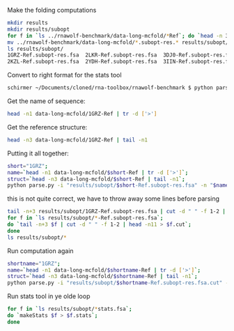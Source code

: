 Make the folding computations
```bash
mkdir results
mkdir results/subopt
for f in `ls ../rnawolf-benchmark/data-long-mcfold/*Ref`; do `head -n 3 $f | RNAsubopt > $f.subopt-res.fsa`; done
mv ../rnawolf-benchmark/data-long-mcfold/*.subopt-res.* results/subopt/
ls results/subopt/
1GRZ-Ref.subopt-res.fsa  2LKR-Ref.subopt-res.fsa  3DJ0-Ref.subopt-res.fsa  3IYQ-Ref.subopt-res.fsa  3SD1-Ref.subopt-res.fsa  4ERJ-Ref.subopt-res.fsa
2KZL-Ref.subopt-res.fsa  2YDH-Ref.subopt-res.fsa  3IIN-Ref.subopt-res.fsa  3IZD-Ref.subopt-res.fsa  4DS6-Ref.subopt-res.fsa
```

Convert to right format for the stats tool
```bash
schirmer ~/Documents/cloned/rna-toolbox/rnawolf-benchmark $ python parse.py -i "folding-result.fsa" -n "name of sequence" -o "folding-result-formatted-for-stats.fsa" -s "reference-structure-in-dotbracket"
```

Get the name of sequence:
```bash
head -n1 data-long-mcfold/1GRZ-Ref | tr -d ['>']
```
Get the reference structure:
```bash
head -n3 data-long-mcfold/1GRZ-Ref | tail -n1
```
Putting it all together:
```bash
short="1GRZ"; 
name=`head -n1 data-long-mcfold/$short-Ref | tr -d ['>']`; 
struct=`head -n3 data-long-mcfold/$short-Ref | tail -n1`; 
python parse.py -i "results/subopt/$short-Ref.subopt-res.fsa" -n "$name" -o "results/subopt/$short-Ref.subopt-res-for-stats.fsa" -s "$struct"
```
this is not quite correct, we have to throw away some lines before parsing
```bash
tail -n+3 results/subopt/1GRZ-Ref.subopt-res.fsa | cut -d " " -f 1-2 | head -n11
for f in `ls results/subopt/*-Ref.subopt-res.fsa`; 
do `tail -n+3 $f | cut -d " " -f 1-2 | head -n11 > $f.cut`; 
done
ls results/subopt/*
```
Run computation again
```bash
shortname="1GRZ"; 
name=`head -n1 data-long-mcfold/$shortname-Ref | tr -d ['>']`; 
struct=`head -n3 data-long-mcfold/$shortname-Ref | tail -n1`; 
python parse.py -i "results/subopt/$shortname-Ref.subopt-res.fsa.cut" -n "$name" -s "$struct" -o "results/subopt/$shortname-Ref.subopt-res-for-stats.fsa" 
```

Run stats tool in ye olde loop
```bash
for f in `ls results/subopt/*stats.fsa`; 
do `makeStats $f > $f.stats`; 
done

